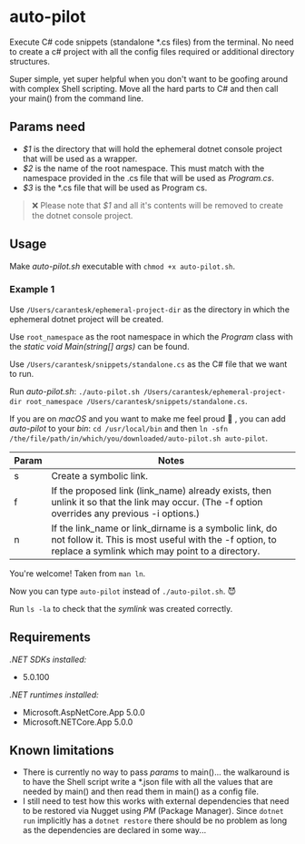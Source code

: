 # auto-pilot

Execute C# code snippets (standalone *.cs files) from the terminal. No need to create a c# project with all the config files required or additional directory structures.

Super simple, yet super helpful when you don't want to be goofing around with complex Shell scripting. Move all the hard parts to C# and then call your main() from the command line.

## Params need
- *$1* is the directory that will hold the ephemeral dotnet console project that will be used as a wrapper.
- *$2* is the name of the root namespace. This must match with the namespace provided in the .cs file that will be used as *Program.cs*.
- *$3* is the *.cs file that will be used as Program cs.

> :x: Please note that *$1* and all it's contents will be removed to create the dotnet console project.

## Usage

Make _auto-pilot.sh_ executable with `chmod +x auto-pilot.sh`.

### Example 1

Use `/Users/carantesk/ephemeral-project-dir` as the directory in which the ephemeral dotnet project will be created.

Use `root_namespace` as the root namespace in which the *Program* class with the *static void Main(string[] args)* can be found.

Use `/Users/carantesk/snippets/standalone.cs` as the C# file that we want to run.

Run _auto-pilot.sh_: `./auto-pilot.sh /Users/carantesk/ephemeral-project-dir root_namespace /Users/carantesk/snippets/standalone.cs`.

If you are on _macOS_ and you want to make me feel proud :purple_heart: , you can add _auto-pilot_ to your _bin_: `cd /usr/local/bin` and then `ln -sfn /the/file/path/in/which/you/downloaded/auto-pilot.sh auto-pilot`.

|Param|Notes|
|---|---|
|s|Create a symbolic link.|
|f|If the proposed link (link_name) already exists, then unlink it so that the link may occur. (The -f option overrides any previous -i options.)|
|n|If the link_name or link_dirname is a symbolic link, do not follow it.  This is most useful with the -f option, to replace a symlink which may point to a directory.|

You're welcome! Taken from `man ln`.

Now you can type `auto-pilot` instead of `./auto-pilot.sh`. :smiling_imp:

Run `ls -la` to check that the _symlink_ was created correctly.

## Requirements

*.NET SDKs installed:*
  - 5.0.100

*.NET runtimes installed:*
  - Microsoft.AspNetCore.App 5.0.0
  - Microsoft.NETCore.App 5.0.0

## Known limitations

- There is currently no way to pass _params_ to main()... the walkaround is to have the Shell script write a *.json file with all the values that are needed by main() and then read them in main() as a config file.
- I still need to test how this works with external dependencies that need to be restored via Nugget using *PM* (Package Manager). Since `dotnet run` implicitly has a `dotnet restore` there should be no problem as long as the dependencies are declared in some way...
